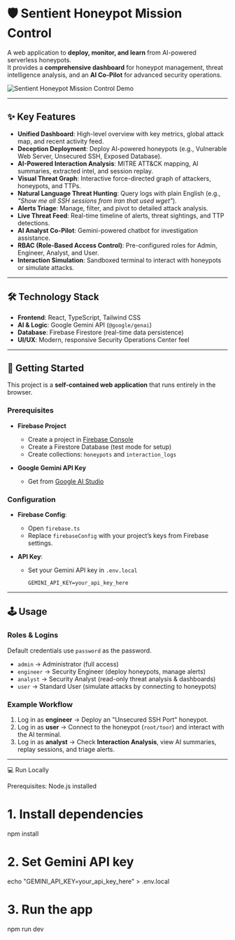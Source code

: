 # 🛡️ Sentient Honeypot Mission Control

A web application to **deploy, monitor, and learn** from AI-powered serverless honeypots.  
It provides a **comprehensive dashboard** for honeypot management, threat intelligence analysis, and an **AI Co-Pilot** for advanced security operations.

![Sentient Honeypot Mission Control Demo](https://storage.googleapis.com/aistudio-v2-a6b10.appspot.com/dev/vsAI_coderev/e8659178-5772-4091-a67b-2228b3eb6c35/sentient-honeypot-mission-control-demo.gif)

---

## ✨ Key Features

- **Unified Dashboard**: High-level overview with key metrics, global attack map, and recent activity feed.  
- **Deception Deployment**: Deploy AI-powered honeypots (e.g., Vulnerable Web Server, Unsecured SSH, Exposed Database).  
- **AI-Powered Interaction Analysis**: MITRE ATT&CK mapping, AI summaries, extracted intel, and session replay.  
- **Visual Threat Graph**: Interactive force-directed graph of attackers, honeypots, and TTPs.  
- **Natural Language Threat Hunting**: Query logs with plain English (e.g., *"Show me all SSH sessions from Iran that used wget"*).  
- **Alerts Triage**: Manage, filter, and pivot to detailed attack analysis.  
- **Live Threat Feed**: Real-time timeline of alerts, threat sightings, and TTP detections.  
- **AI Analyst Co-Pilot**: Gemini-powered chatbot for investigation assistance.  
- **RBAC (Role-Based Access Control)**: Pre-configured roles for Admin, Engineer, Analyst, and User.  
- **Interaction Simulation**: Sandboxed terminal to interact with honeypots or simulate attacks.  

---

## 🛠️ Technology Stack

- **Frontend**: React, TypeScript, Tailwind CSS  
- **AI & Logic**: Google Gemini API (`@google/genai`)  
- **Database**: Firebase Firestore (real-time data persistence)  
- **UI/UX**: Modern, responsive Security Operations Center feel  

---

## 🚀 Getting Started

This project is a **self-contained web application** that runs entirely in the browser.

### Prerequisites
- **Firebase Project**  
  - Create a project in [Firebase Console](https://console.firebase.google.com/)  
  - Create a Firestore Database (test mode for setup)  
  - Create collections: `honeypots` and `interaction_logs`

- **Google Gemini API Key**  
  - Get from [Google AI Studio](https://aistudio.google.com/)  

### Configuration
- **Firebase Config**:  
  - Open `firebase.ts`  
  - Replace `firebaseConfig` with your project’s keys from Firebase settings.  

- **API Key**:  
  - Set your Gemini API key in `.env.local`  

    ```env
    GEMINI_API_KEY=your_api_key_here
    ```

---

## 🕹️ Usage

### Roles & Logins
Default credentials use `password` as the password.  

- `admin` → Administrator (full access)  
- `engineer` → Security Engineer (deploy honeypots, manage alerts)  
- `analyst` → Security Analyst (read-only threat analysis & dashboards)  
- `user` → Standard User (simulate attacks by connecting to honeypots)  

### Example Workflow
1. Log in as **engineer** → Deploy an "Unsecured SSH Port" honeypot.  
2. Log in as **user** → Connect to the honeypot (`root/toor`) and interact with the AI terminal.  
3. Log in as **analyst** → Check **Interaction Analysis**, view AI summaries, replay sessions, and triage alerts.  

---
💻 Run Locally

Prerequisites: Node.js installed

# 1. Install dependencies
npm install

# 2. Set Gemini API key
echo "GEMINI_API_KEY=your_api_key_here" > .env.local

# 3. Run the app
npm run dev
